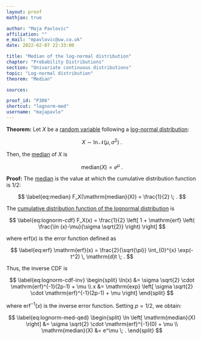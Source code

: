 ```yaml
---
layout: proof
mathjax: true

author: "Maja Pavlovic"
affiliation: ""
e_mail: "mpavlovic@uw.co.uk"
date: 2022-02-07 22:33:00

title: "Median of the log-normal distribution"
chapter: "Probability Distributions"
section: "Univariate continuous distributions"
topic: "Log-normal distribution"
theorem: "Median"

sources:

proof_id: "P306"
shortcut: "lognorm-med"
username: "majapavlo"
---
```



**Theorem:** Let $X$ be a [random variable](/D/rvar) following a [log-normal distribution](/D/lognorm):

$$ \label{eq:lognorm}
X \sim \ln \mathcal{N}(\mu, \sigma^2) \; .
$$

Then, the [median](/D/med) of $X$ is

$$ \label{eq:lognorm-med}
\mathrm{median}(X) = e^\mu \; .
$$


**Proof:** The [median](/D/med) is the value at which the cumulative distribution function is $1/2$:

$$ \label{eq:median}
F_X(\mathrm{median}(X)) = \frac{1}{2} \; .
$$

The [cumulative distribution function of the lognormal distribution](/P/lognorm-cdf) is

$$ \label{eq:lognorm-cdf}
F_X(x) = \frac{1}{2} \left[ 1 + \mathrm{erf} \left( \frac{\ln (x)-\mu}{\sigma \sqrt{2}} \right) \right]
$$

where $\mathrm{erf}(x)$ is the error function defined as

$$ \label{eq:erf}
\mathrm{erf}(x) = \frac{2}{\sqrt{\pi}} \int_{0}^{x} \exp(-t^2) \, \mathrm{d}t \; .
$$

Thus, the inverse CDF is

$$ \label{eq:lognorm-cdf-inv}
\begin{split}
\ln(x) &= \sigma \sqrt{2} \cdot \mathrm{erf}^{-1}(2p-1) + \mu \\
x &= \mathrm{exp} \left[ \sigma \sqrt{2} \cdot \mathrm{erf}^{-1}(2p-1) + \mu \right]
\end{split}
$$

where $\mathrm{erf}^{-1}(x)$ is the inverse error function. Setting $p = 1/2$, we obtain:

$$ \label{eq:lognorm-med-qed}
\begin{split}
\ln \left[ \mathrm{median}(X) \right] &= \sigma \sqrt{2} \cdot \mathrm{erf}^{-1}(0) + \mu \\
\mathrm{median}(X) &= e^\mu \; .
\end{split}
$$